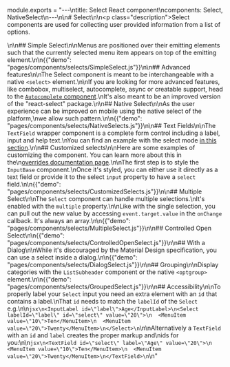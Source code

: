 module.exports = "---\ntitle: Select React component\ncomponents: Select, NativeSelect\n---\n\n# Select\n\n<p class=\"description\">Select components are used for collecting user provided information from a list of options.</p>\n\n## Simple Select\n\nMenus are positioned over their emitting elements such that the currently selected menu item appears on top of the emitting element.\n\n{{\"demo\": \"pages/components/selects/SimpleSelect.js\"}}\n\n## Advanced features\n\nThe Select component is meant to be interchangeable with a native `<select>` element.\n\nIf you are looking for more advanced features, like combobox, multiselect, autocomplete, async or creatable support, head to the [`Autocomplete` component](/components/autocomplete/).\nIt's also meant to be an improved version of the \"react-select\" package.\n\n## Native Select\n\nAs the user experience can be improved on mobile using the native select of the platform,\nwe allow such pattern.\n\n{{\"demo\": \"pages/components/selects/NativeSelects.js\"}}\n\n## Text Fields\n\nThe `TextField` wrapper component is a complete form control including a label, input and help text.\nYou can find an example with the select mode [in this section](/components/text-fields/#select).\n\n## Customized selects\n\nHere are some examples of customizing the component. You can learn more about this in the\n[overrides documentation page](/customization/components/).\n\nThe first step is to style the `InputBase` component.\nOnce it's styled, you can either use it directly as a text field or provide it to the select `input` property to have a `select` field.\n\n{{\"demo\": \"pages/components/selects/CustomizedSelects.js\"}}\n\n## Multiple Select\n\nThe `Select` component can handle multiple selections.\nIt's enabled with the `multiple` property.\n\nLike with the single selection, you can pull out the new value by accessing `event.target.value` in the `onChange` callback. It's always an array.\n\n{{\"demo\": \"pages/components/selects/MultipleSelect.js\"}}\n\n## Controlled Open Select\n\n{{\"demo\": \"pages/components/selects/ControlledOpenSelect.js\"}}\n\n## With a Dialog\n\nWhile it's discouraged by the Material Design specification, you can use a select inside a dialog.\n\n{{\"demo\": \"pages/components/selects/DialogSelect.js\"}}\n\n## Grouping\n\nDisplay categories with the `ListSubheader` component or the native `<optgroup>` element.\n\n{{\"demo\": \"pages/components/selects/GroupedSelect.js\"}}\n\n## Accessibility\n\nTo properly label your `Select` input you need an extra element with an `id` that contains a label.\nThat `id` needs to match the `labelId` of the `Select` e.g.\n\n```jsx\n<InputLabel id=\"label\">Age</InputLabel>\n<Select labelId=\"label\" id=\"select\" value=\"20\">\n  <MenuItem value=\"10\">Ten</MenuItem>\n  <MenuItem value=\"20\">Twenty</MenuItem>\n</Select>\n```\n\nAlternatively a `TextField` with an `id` and `label` creates the proper markup and\nids for you:\n\n```jsx\n<TextField id=\"select\" label=\"Age\" value=\"20\">\n  <MenuItem value=\"10\">Ten</MenuItem>\n  <MenuItem value=\"20\">Twenty</MenuItem>\n</TextField>\n```\n"